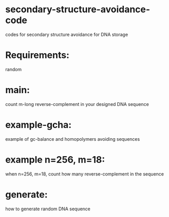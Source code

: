 # secondary-structure-avoidance-code
codes for secondary structure avoidance for DNA storage

# Requirements: 
random

# main:
count m-long reverse-complement in your designed DNA sequence

# example-gcha:
example of gc-balance and homopolymers avoiding sequences

# example n=256, m=18:
when n=256, m=18, count how many reverse-complement in the sequence

# generate:
how to generate random DNA sequence
